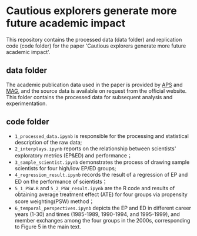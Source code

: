 # Cautious explorers generate more future academic impact
This repository contains the processed data (data folder) and replication code (code folder) for the paper 'Cautious explorers generate more future academic impact'. 

## data folder
The academic publication data used in the paper is provided by [APS](https://journals.aps.org/datasets) and [MAG](https://learn.microsoft.com/en-us/academic-services/graph/), and the source data is available on request from the official website. This folder contains the processed data for subsequent analysis and experimentation.

## code folder
- `1_processed_data.ipynb` is responsible for the processing and statistical description of the raw data;
- `2_interplays.ipynb` reports on the relationship between scientists' exploratory metrics (EP&ED) and performance；
- `3_sample_scientist.ipynb` demonstrates the process of drawing sample scientists for four high/low EP/ED groups;
- `4_regression_result.ipynb` records the result of a regression of EP and ED on the performance of scientists；
- `5_1_PSW.R` and `5_2_PSW_result.ipynb` are the R code and results of obtaining average treatment effect (ATE) for four groups via propensity score weighting(PSW) method；
- `6_temporal_perspectives.ipynb` depicts the EP and ED in different career years (1-30) and times (1985-1989, 1990-1994, and 1995-1999), and member exchanges among the four groups in the 2000s, corresponding to Figure 5 in the main text.